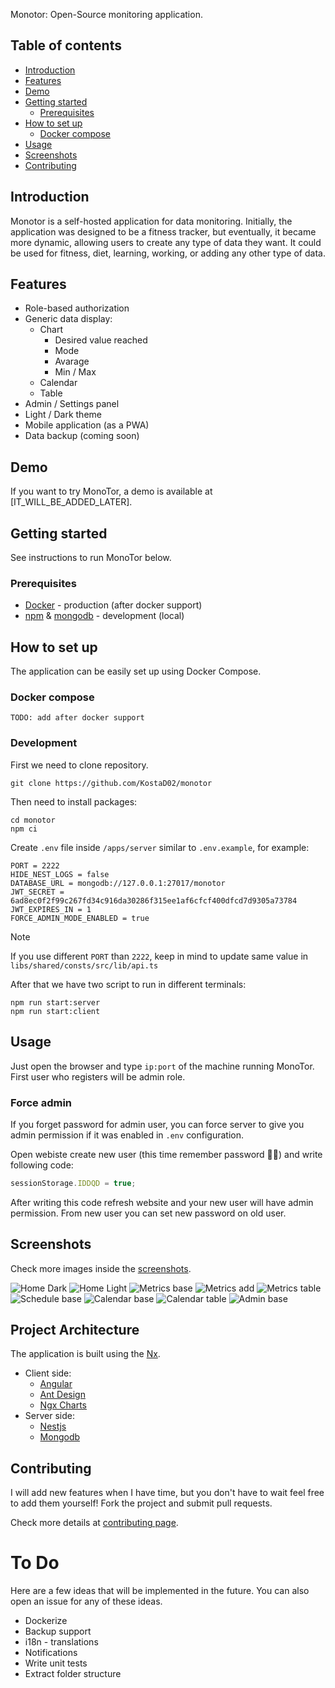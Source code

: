 <!-- TOOD: add img -->

Monotor: Open-Source monitoring application.

<h2>Table of contents</h2>

- [Introduction](#introduction)
- [Features](#features)
- [Demo](#demo)
- [Getting started](#getting-started)
  - [Prerequisites](#prerequisites)
- [How to set up](#how-to-set-up)
  - [Docker compose](#docker-compose)
- [Usage](#usage)
- [Screenshots](#screenshots)
- [Contributing](#contributing)

## Introduction

Monotor is a self-hosted application for data monitoring. Initially, the application was designed to be a fitness tracker, but eventually, it became more dynamic, allowing users to create any type of data they want. It could be used for fitness, diet, learning, working, or adding any other type of data.

## Features

- Role-based authorization
- Generic data display:
  - Chart
    - Desired value reached
    - Mode
    - Avarage
    - Min / Max
  - Calendar
  - Table
- Admin / Settings panel
- Light / Dark theme
- Mobile application (as a PWA)
- Data backup (coming soon)

## Demo

If you want to try MonoTor, a demo is available at [IT_WILL_BE_ADDED_LATER].

## Getting started

See instructions to run MonoTor below.

### Prerequisites

- [Docker](https://www.docker.com/) - production (after docker support)
- [npm](https://www.npmjs.com/) & [mongodb](https://www.mongodb.com/docs/manual/installation/) - development (local)

## How to set up

The application can be easily set up using Docker Compose.

### Docker compose

```
TODO: add after docker support
```

### Development

First we need to clone repository.

```
git clone https://github.com/KostaD02/monotor
```

Then need to install packages:

```
cd monotor
npm ci
```

Create `.env` file inside `/apps/server` similar to `.env.example`, for example:

```
PORT = 2222
HIDE_NEST_LOGS = false
DATABASE_URL = mongodb://127.0.0.1:27017/monotor
JWT_SECRET = 6ad8ec0f2f99c267fd34c916da30286f315ee1af6cfcf400dfcd7d9305a73784
JWT_EXPIRES_IN = 1
FORCE_ADMIN_MODE_ENABLED = true
```

> [!NOTE]
> If you use different `PORT` than `2222`, keep in mind to update same value in `libs/shared/consts/src/lib/api.ts`

After that we have two script to run in different terminals:

```
npm run start:server
npm run start:client
```

## Usage

Just open the browser and type `ip:port` of the machine running MonoTor.
First user who registers will be admin role.

### Force admin

If you forget password for admin user, you can force server to give you admin permission if it was enabled in `.env` configuration.

Open webiste create new user (this time remember password 🤷‍♂️) and write following code:

```js
sessionStorage.IDDQD = true;
```

After writing this code refresh website and your new user will have admin permission. From new user you can set new password on old user.

## Screenshots

Check more images inside the [screenshots](https://github.com/KostaD02/monotor/tree/main/screenshots).

![Home Dark](screenshots/home-dark.png)
![Home Light](screenshots/home-light.png)
![Metrics base](screenshots/metrics-base-light.png)
![Metrics add](screenshots/metrics-add-light.png)
![Metrics table](screenshots/metrics-table-light.png)
![Schedule base](screenshots/schedule-base-light.png)
![Calendar base](screenshots/calendar-base-light.png)
![Calendar table](screenshots/calendar-table-light.png)
![Admin base](screenshots/admin-base-light.png)

## Project Architecture

The application is built using the [Nx](https://nx.dev/).

- Client side:
  - [Angular](https://angular.dev/)
  - [Ant Design](https://ng.ant.design/docs/introduce/en)
  - [Ngx Charts](https://www.npmjs.com/package/@swimlane/ngx-charts)
- Server side:
  - [Nestjs](https://nestjs.com/)
  - [Mongodb](https://www.mongodb.com/)

## Contributing

I will add new features when I have time, but you don't have to wait feel free to add them yourself! Fork the project and submit pull requests.

Check more details at [contributing page](https://github.com/KostaD02/monotor/blob/main/CONTRIBUTING.md).

# To Do

Here are a few ideas that will be implemented in the future. You can also open an issue for any of these ideas.

- Dockerize
- Backup support
- i18n - translations
- Notifications
- Write unit tests
- Extract folder structure
